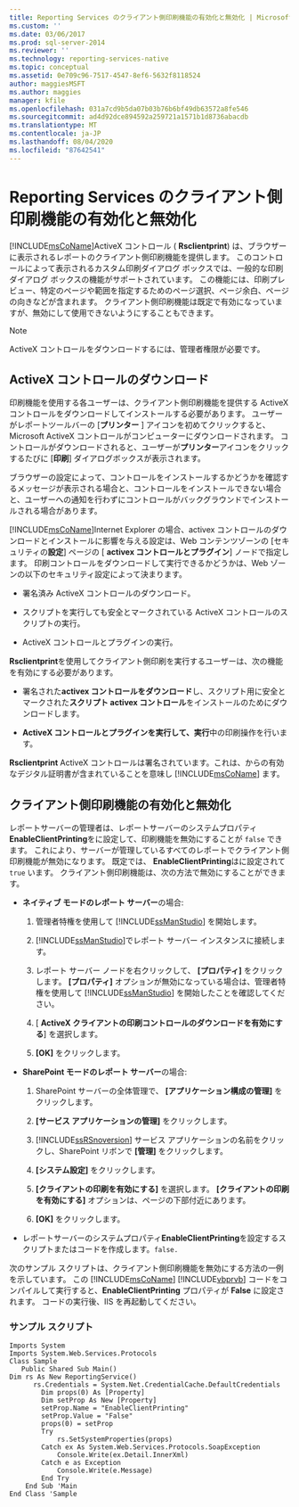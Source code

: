 ```yaml
---
title: Reporting Services のクライアント側印刷機能の有効化と無効化 | Microsoft Docs
ms.custom: ''
ms.date: 03/06/2017
ms.prod: sql-server-2014
ms.reviewer: ''
ms.technology: reporting-services-native
ms.topic: conceptual
ms.assetid: 0e709c96-7517-4547-8ef6-5632f8118524
author: maggiesMSFT
ms.author: maggies
manager: kfile
ms.openlocfilehash: 031a7cd9b5da07b03b76b6bf49db63572a8fe546
ms.sourcegitcommit: ad4d92dce894592a259721a1571b1d8736abacdb
ms.translationtype: MT
ms.contentlocale: ja-JP
ms.lasthandoff: 08/04/2020
ms.locfileid: "87642541"
---
```

# <a name="enable-and-disable-client-side-printing-for-reporting-services"></a>Reporting Services のクライアント側印刷機能の有効化と無効化
  [!INCLUDE[msCoName](../../includes/msconame-md.md)]ActiveX コントロール ( **Rsclientprint**) は、ブラウザーに表示されるレポートのクライアント側印刷機能を提供します。 このコントロールによって表示されるカスタム印刷ダイアログ ボックスでは、一般的な印刷ダイアログ ボックスの機能がサポートされています。 この機能には、印刷プレビュー、特定のページや範囲を指定するためのページ選択、ページ余白、ページの向きなどが含まれます。 クライアント側印刷機能は既定で有効になっていますが、無効にして使用できないようにすることもできます。  
  
> [!NOTE]  
>  ActiveX コントロールをダウンロードするには、管理者権限が必要です。  
  
## <a name="downloading-the-activex-control"></a>ActiveX コントロールのダウンロード  
 印刷機能を使用する各ユーザーは、クライアント側印刷機能を提供する ActiveX コントロールをダウンロードしてインストールする必要があります。 ユーザーがレポートツールバーの [**プリンター** ] アイコンを初めてクリックすると、Microsoft ActiveX コントロールがコンピューターにダウンロードされます。 コントロールがダウンロードされると、ユーザーが**プリンター**アイコンをクリックするたびに [**印刷**] ダイアログボックスが表示されます。  
  
 ブラウザーの設定によって、コントロールをインストールするかどうかを確認するメッセージが表示される場合と、コントロールをインストールできない場合と、ユーザーへの通知を行わずにコントロールがバックグラウンドでインストールされる場合があります。  
  
 [!INCLUDE[msCoName](../../includes/msconame-md.md)]Internet Explorer の場合、activex コントロールのダウンロードとインストールに影響を与える設定は、Web コンテンツゾーンの [セキュリティの**設定**] ページの [ **activex コントロールとプラグイン**] ノードで指定します。 印刷コントロールをダウンロードして実行できるかどうかは、Web ゾーンの以下のセキュリティ設定によって決まります。  
  
-   署名済み ActiveX コントロールのダウンロード。  
  
-   スクリプトを実行しても安全とマークされている ActiveX コントロールのスクリプトの実行。  
  
-   ActiveX コントロールとプラグインの実行。  
  
 **Rsclientprint**を使用してクライアント側印刷を実行するユーザーは、次の機能を有効にする必要があります。  
  
-   署名された**activex コントロールをダウンロード**し、スクリプト用に安全とマークされた**スクリプト activex コントロール**をインストールのためにダウンロードします。  
  
-   **ActiveX コントロールとプラグインを実行して、実行**中の印刷操作を行います。  
  
 **Rsclientprint** ActiveX コントロールは署名されています。これは、からの有効なデジタル証明書が含まれていることを意味し [!INCLUDE[msCoName](../../includes/msconame-md.md)] ます。  
  
## <a name="enabling-and-disabling-client-side-printing"></a>クライアント側印刷機能の有効化と無効化  
 レポートサーバーの管理者は、レポートサーバーのシステムプロパティ**EnableClientPrinting**をに設定して、印刷機能を無効にすることが `false` できます。 これにより、サーバーが管理しているすべてのレポートでクライアント側印刷機能が無効になります。 既定では、 **EnableClientPrinting**はに設定されて `true` います。 クライアント側印刷機能は、次の方法で無効にすることができます。  
  
-   **ネイティブ モードのレポート サーバー**の場合:  
  
    1.  管理者特権を使用して [!INCLUDE[ssManStudio](../../includes/ssmanstudio-md.md)] を開始します。  
  
    2.  [!INCLUDE[ssManStudio](../../includes/ssmanstudio-md.md)]でレポート サーバー インスタンスに接続します。  
  
    3.  レポート サーバー ノードを右クリックして、 **[プロパティ]** をクリックします。 **[プロパティ]** オプションが無効になっている場合は、管理者特権を使用して [!INCLUDE[ssManStudio](../../includes/ssmanstudio-md.md)] を開始したことを確認してください。  
  
    4.  [ **ActiveX クライアントの印刷コントロールのダウンロードを有効にする**] を選択します。  
  
    5.  **[OK]** をクリックします。  
  
-   **SharePoint モードのレポート サーバー**の場合:  
  
    1.  SharePoint サーバーの全体管理で、 **[アプリケーション構成の管理]** をクリックします。  
  
    2.  **[サービス アプリケーションの管理]** をクリックします。  
  
    3.  [!INCLUDE[ssRSnoversion](../../includes/ssrsnoversion-md.md)] サービス アプリケーションの名前をクリックし、SharePoint リボンで **[管理]** をクリックします。  
  
    4.  **[システム設定]** をクリックします。  
  
    5.  **[クライアントの印刷を有効にする]** を選択します。 **[クライアントの印刷を有効にする]** オプションは、ページの下部付近にあります。  
  
    6.  **[OK]** をクリックします。  
  
-   レポートサーバーのシステムプロパティ**EnableClientPrinting**を設定するスクリプトまたはコードを作成します。`false.`  
  
 次のサンプル スクリプトは、クライアント側印刷機能を無効にする方法の一例を示しています。 この [!INCLUDE[msCoName](../../includes/msconame-md.md)] [!INCLUDE[vbprvb](../../includes/vbprvb-md.md)] コードをコンパイルして実行すると、**EnableClientPrinting** プロパティが **False** に設定されます。 コードの実行後、IIS を再起動してください。  
  
### <a name="sample-script"></a>サンプル スクリプト  
  
```  
Imports System  
Imports System.Web.Services.Protocols  
Class Sample  
   Public Shared Sub Main()  
Dim rs As New ReportingService()  
      rs.Credentials = System.Net.CredentialCache.DefaultCredentials  
        Dim props(0) As [Property]  
        Dim setProp As New [Property]  
        setProp.Name = "EnableClientPrinting"  
        setProp.Value = "False"   
        props(0) = setProp  
        Try  
            rs.SetSystemProperties(props)  
        Catch ex As System.Web.Services.Protocols.SoapException  
            Console.Write(ex.Detail.InnerXml)  
        Catch e as Exception  
            Console.Write(e.Message)  
        End Try  
    End Sub 'Main  
End Class 'Sample  
```  
  
  
